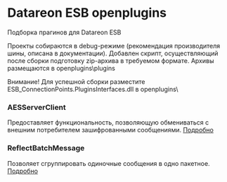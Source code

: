 # Datareon ESB openplugins
Подборка прагинов для Datareon ESB

Проекты собираются в debug-режиме (рекомендация производителя шины, описана в документации). Добавлен скрипт, осуществляющий после сборки подготовку zip-архива в требуемом формате.
Архивы размещаются в openplugins\plugins

Внимание! Для успешной сборки разместите ESB_ConnectionPoints.PluginsInterfaces.dll в openplugins\

### AESServerClient
Предоставляет функциональность, позволяющую обмениваться с внешним потребителем зашифрованными сообщениями.
[Подробно](/doc/aesserverclient.md)

### ReflectBatchMessage
Позволяет сгруппировать одиночные сообщения в одно пакетное.
[Подробно](/doc/reflectbatchmessage.md)
